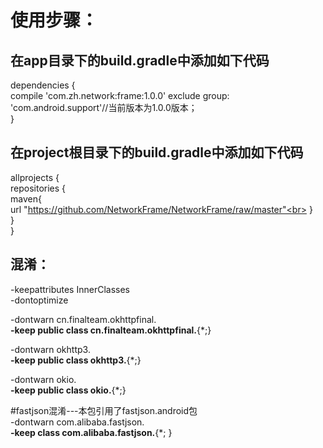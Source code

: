 使用步骤：
==========

在app目录下的build.gradle中添加如下代码
----

dependencies {<br>
            compile 'com.zh.network:frame:1.0.0' exclude group: 'com.android.support'//当前版本为1.0.0版本；<br>
}<br>


在project根目录下的build.gradle中添加如下代码
---

allprojects {<br>
             repositories {<br>
                   maven{<br>
                        url "https://github.com/NetworkFrame/NetworkFrame/raw/master"<br>
        }<br>
    }<br>
}<br>


混淆：
----
 -keepattributes InnerClasses<br>
 -dontoptimize<br>
 
 -dontwarn cn.finalteam.okhttpfinal.**<br>
 -keep public class cn.finalteam.okhttpfinal.**{*;}<br>

 -dontwarn okhttp3.**<br>
 -keep public class okhttp3.**{*;}<br>

 -dontwarn okio.**<br>
 -keep public class okio.**{*;}<br>

 #fastjson混淆---本包引用了fastjson.android包<br>
 -dontwarn com.alibaba.fastjson.**<br>
 -keep class com.alibaba.fastjson.**{*; }<br>



